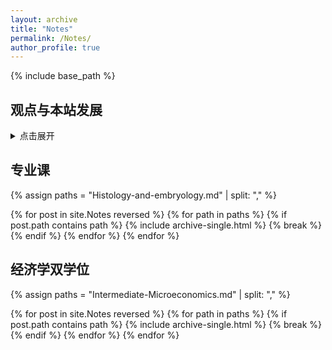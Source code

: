 ```yaml
---
layout: archive
title: "Notes"
permalink: /Notes/
author_profile: true
---
```


{% include base_path %}




## 观点与本站发展


  <style>

        /* 时间线容器 */
        .timeline-container {
            position: relative;
            max-width: 800px;
            margin: 0 auto;
        }

        /* 时间线竖线 */
        .timeline-container::after {
            content: '';
            position: absolute;
            width: 2px;
            background-color: #3498db;
            top: 0;
            bottom: 0;
            left: 20px;
        }

        /* 单个时间线项目 */
        .timeline-item {
            position: relative;
            margin-bottom: 40px;
            padding-left: 60px;
        }

        /* 时间节点圆点 */
        .timeline-node {
            position: absolute;
            left: 10px;
            top: 5px;
            width: 20px;
            height: 20px;
            background: #fff;
            border: 3px solid #3498db;
            border-radius: 50%;
            z-index: 1;
        }

        /* 内容区域 */
        .content {
            position: relative;
            background: #fff;
            padding: 20px;
            border-radius: 8px;
            box-shadow: 0 2px 8px rgba(0,0,0,0.1);
        }

        /* 时间标题 */
        .content h3 {
            color: #3498db;
            margin-bottom: 8px;
        }

        /* 时间日期 */
        .time {
            display: block;
            color: #666;
            font-size: 0.9em;
            margin-bottom: 10px;
        }

        /* 响应式设计 */
        @media (max-width: 600px) {
            .timeline-container::after {
                left: 10px;
            }
            
            .timeline-item {
                padding-left: 40px;
            }
            
            .timeline-node {
                left: 0;
            }
        }
    </style>
   <details><summary>点击展开 </summary>
  <div class="timeline-container">
    <!-- 2023 秋 -->
    <div class="timeline-item">
    <div class="timeline-node"></div>
    <div class="content">
              <h3>你好, PKU</h3>
              <span class="time">2023 秋</span>
              <p>初入燕园</p>
        </div>
    </div>
    <!-- 2023 秋 -->
    <div class="timeline-item">
    <div class="timeline-node"></div>
    <div class="content">
              <h3>高数D和计概C给我的自信</h3>
              <span class="time">2023 秋</span>
              <p>大一上是我在校本部读医学预科最快乐的时光，那时候上英语课的我，课上喜欢开小差，算算题，敲敲代码，帮同学处理数学和代码相关的问题，颇有成就感，这两门课让我大一上的GPA更加美观~</p>
        </div>
    </div>
    </div>
</details>



## 专业课

{% assign paths = "Histology-and-embryology.md" | split: "," %}

{% for post in site.Notes reversed %}
  {% for path in paths %}
    {% if post.path contains path %}
      {% include archive-single.html %}
      {% break %}
    {% endif %}
  {% endfor %}
{% endfor %}

## 经济学双学位

{% assign paths = "Intermediate-Microeconomics.md" | split: "," %}

{% for post in site.Notes reversed %}
  {% for path in paths %}
    {% if post.path contains path %}
      {% include archive-single.html %}
      {% break %}
    {% endif %}
  {% endfor %}
{% endfor %}
